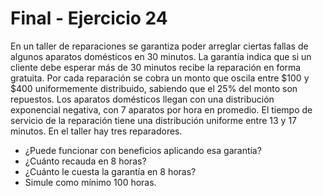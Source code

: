 # Final - Ejercicio 24

En un taller de reparaciones se garantiza poder arreglar ciertas fallas de algunos aparatos
domésticos en 30 minutos. La garantía indica que si un cliente debe esperar más de 30 minutos
recibe la reparación en forma gratuita.
Por cada reparación se cobra un monto que oscila entre $100 y $400 uniformemente distribuido,
sabiendo que el 25% del monto son repuestos.
Los aparatos domésticos llegan con una distribución exponencial negativa, con 7 aparatos por hora
en promedio. El tiempo de servicio de la reparación tiene una distribución uniforme entre 13 y 17
minutos. En el taller hay tres reparadores.

- ¿Puede funcionar con beneficios aplicando esa garantía?
- ¿Cuánto recauda en 8 horas?
- ¿Cuánto le cuesta la garantía en 8 horas?
- Simule como mínimo 100 horas.
